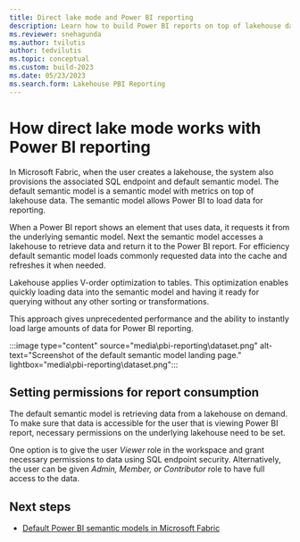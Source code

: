 ```yaml
---
title: Direct lake mode and Power BI reporting
description: Learn how to build Power BI reports on top of lakehouse data in Microsoft Fabric 
ms.reviewer: snehagunda
ms.author: tvilutis
author: tedvilutis
ms.topic: conceptual
ms.custom: build-2023
ms.date: 05/23/2023
ms.search.form: Lakehouse PBI Reporting
---
```


# How direct lake mode works with Power BI reporting

In Microsoft Fabric, when the user creates a lakehouse, the system also provisions the associated SQL endpoint and default semantic model. The default semantic model is a semantic model with metrics on top of lakehouse data. The semantic model allows Power BI to load data for reporting.

When a Power BI report shows an element that uses data, it requests it from the underlying semantic model. Next the semantic model accesses a lakehouse to retrieve data and return it to the Power BI report. For efficiency default semantic model loads commonly requested data into the cache and refreshes it when needed.

Lakehouse applies V-order optimization to tables. This optimization enables quickly loading data into the semantic model and having it ready for querying without any other sorting or transformations.

This approach gives unprecedented performance and the ability to instantly load large amounts of data for Power BI reporting.

:::image type="content" source="media\pbi-reporting\dataset.png" alt-text="Screenshot of the default semantic model landing page." lightbox="media\pbi-reporting\dataset.png":::

## Setting permissions for report consumption

The default semantic model is retrieving data from a lakehouse on demand. To make sure that data is accessible for the user that is viewing Power BI report, necessary permissions on the underlying lakehouse need to be set.

One option is to give the user *Viewer* role in the workspace and grant necessary permissions to data using SQL endpoint security. Alternatively, the user can be given *Admin, Member, or Contributor* role to have full access to the data.

## Next steps

- [Default Power BI semantic models in Microsoft Fabric](../data-warehouse/semantic-models.md)
